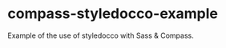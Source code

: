 compass-styledocco-example
==========================

Example of the use of styledocco with Sass &amp; Compass.